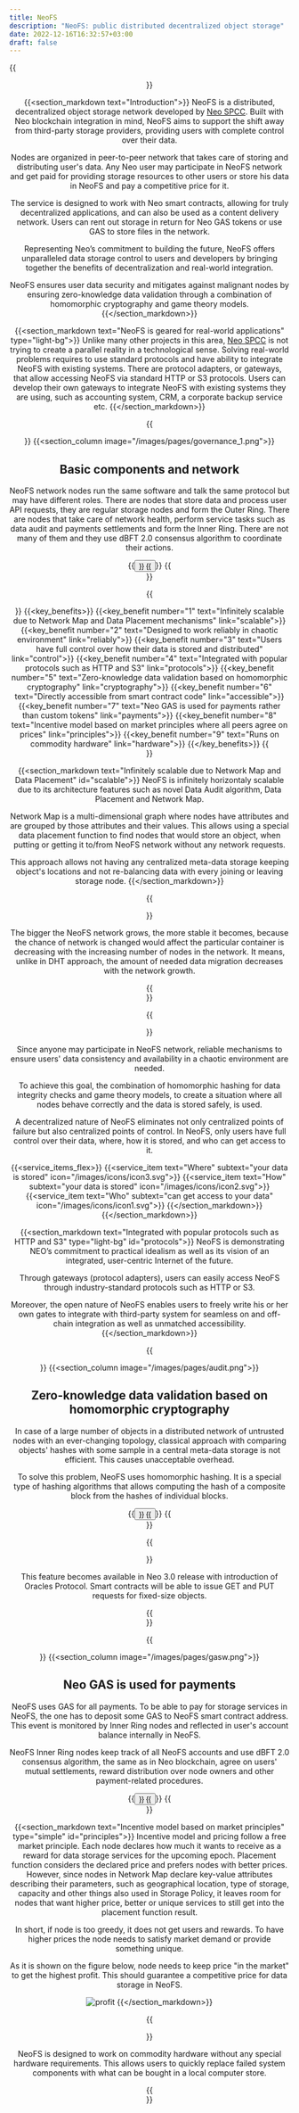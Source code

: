 ```yaml
---
title: NeoFS
description: "NeoFS: public distributed decentralized object storage"
date: 2022-12-16T16:32:57+03:00
draft: false
---
```


{{<header text="NeoFS: public distributed decentralized object storage" icon="/images/icons/header_icon.svg" >}}

{{<section_markdown text="Introduction">}}
  NeoFS is a distributed, decentralized object storage network developed by [Neo SPCC](https://nspcc.io/). Built with Neo blockchain integration in mind, NeoFS aims to support the shift away from third-party storage providers, providing users with complete control over their data.

  Nodes are organized in peer-to-peer network that takes care of storing and distributing user's data. Any Neo user may participate in NeoFS network and get paid for providing storage resources to other users or store his data in NeoFS and pay a competitive price for it.

  The service is designed to work with Neo smart contracts, allowing for truly decentralized applications, and can also be used as a content delivery network. Users can rent out storage in return for Neo GAS tokens or use GAS to store files in the network.

  Representing Neo’s commitment to building the future, NeoFS offers unparalleled data storage control to users and developers by bringing together the benefits of decentralization and real-world integration.

  NeoFS ensures user data security and mitigates against malignant nodes by ensuring zero-knowledge data validation through a combination of homomorphic cryptography and game theory models.
{{</section_markdown>}}

{{<section_markdown text="NeoFS is geared for real-world applications" type="light-bg">}}
  Unlike many other projects in this area, [Neo SPCC](https://nspcc.io/) is not trying to create a parallel reality in a technological sense. Solving real-world problems requires to use standard protocols and have ability to integrate NeoFS with existing systems. There are protocol adapters, or gateways, that allow accessing NeoFS via standard HTTP or S3 protocols. Users can develop their own gateways to integrate NeoFS with existing systems they are using, such as accounting system, CRM, a corporate backup service etc.
{{</section_markdown>}}

{{<section type="column-reverse">}}
  {{<section_column image="/images/pages/governance_1.png">}}
    <h2>Basic components and network</h2>
    <p>NeoFS network nodes run the same software and talk the same protocol but may have different roles. There are nodes that store data and process user API requests, they are regular storage nodes and form the Outer Ring. There are nodes that take care of network health, perform service tasks such as data audit and payments settlements and form the Inner Ring. There are not many of them and they use dBFT 2.0 consensus algorithm to coordinate their actions.</p>
    {{<button text="Read more" link="/network/">}}
  {{</button>}}
{{</section>}}

{{<section text="Key benefits and competitive advantages" type="light-bg">}}
  {{<key_benefits>}}
    {{<key_benefit number="1" text="Infinitely scalable due to Network Map and Data Placement mechanisms" link="scalable">}}
    {{<key_benefit number="2" text="Designed to work reliably in chaotic environment" link="reliably">}}
    {{<key_benefit number="3" text="Users have full control over how their data is stored and distributed" link="control">}}
    {{<key_benefit number="4" text="Integrated with popular protocols such as HTTP and S3" link="protocols">}}
    {{<key_benefit number="5" text="Zero-knowledge data validation based on homomorphic cryptography" link="cryptography">}}
    {{<key_benefit number="6" text="Directly accessible from smart contract code" link="accessible">}}
    {{<key_benefit number="7" text="Neo GAS is used for payments rather than custom tokens" link="payments">}}
    {{<key_benefit number="8" text="Incentive model based on market principles where all peers agree on prices" link="principles">}}
    {{<key_benefit number="9" text="Runs on commodity hardware" link="hardware">}}
  {{</key_benefits>}}
{{</section>}}

{{<section_markdown text="Infinitely scalable due to Network Map and Data Placement" id="scalable">}}
  NeoFS is infinitely horizontaly scalable due to its architecture features such as novel Data Audit algorithm, Data Placement and Network Map.

  Network Map is a multi-dimensional graph where nodes have attributes and are grouped by those attributes and their values. This allows using a special data placement function to find nodes that would store an object, when putting or getting it to/from NeoFS network without any network requests.

  This approach allows not having any centralized meta-data storage keeping object's locations and not re-balancing data with every joining or leaving storage node.
{{</section_markdown>}}

{{<section text="Designed to work reliably in chaotic environment" type="light-bg" id="reliably">}}
  <p>The bigger the NeoFS network grows, the more stable it becomes, because the chance of network is changed would affect the particular container is decreasing with the increasing number of nodes in the network. It means, unlike in DHT approach, the amount of needed data migration decreases with the network growth.</p>
{{</section>}}

{{<section text="NeoFS puts the control over data in users’ hands" id="control">}}
  <p>Since anyone may participate in NeoFS network, reliable mechanisms to ensure users' data consistency and availability in a chaotic environment are needed.</p>

  <p>To achieve this goal, the combination of homomorphic hashing for data integrity checks and game theory models, to create a situation where all nodes behave correctly and the data is stored safely, is used.</p>

  <p>A decentralized nature of NeoFS eliminates not only centralized points of failure but also centralized points of control. In NeoFS, only users have full control over their data, where, how it is stored, and who can get access to it.</p>

  {{<service_items_flex>}}
    {{<service_item text="Where" subtext="your data is stored" icon="/images/icons/icon3.svg">}}
    {{<service_item text="How" subtext="your data is stored" icon="/images/icons/icon2.svg">}}
    {{<service_item text="Who" subtext="can get access to your data" icon="/images/icons/icon1.svg">}}
  {{</section_markdown>}}
{{</section_markdown>}}

{{<section_markdown text="Integrated with popular protocols such as HTTP and S3" type="light-bg" id="protocols">}}
  NeoFS is demonstrating NEO’s commitment to practical idealism as well as its vision of an integrated, user-centric Internet of the future.

  Through gateways (protocol adapters), users can easily access NeoFS through industry-standard protocols such as HTTP or S3.

  Moreover, the open nature of NeoFS enables users to freely write his or her own gates to integrate with third-party system for seamless on and off-chain integration as well as unmatched accessibility.
{{</section_markdown>}}

{{<section type="column-reverse" id="cryptography">}}
  {{<section_column image="/images/pages/audit.png">}}
    <h2>Zero-knowledge data validation based on homomorphic cryptography</h2>
    <p>In case of a large number of objects in a distributed network of untrusted nodes with an ever-changing topology, classical approach with comparing objects' hashes with some sample in a central meta-data storage is not efficient. This causes unacceptable overhead.</p>
    <p>To solve this problem, NeoFS uses homomorphic hashing. It is a special type of hashing algorithms that allows computing the hash of a composite block from the hashes of individual blocks.</p>
    {{<button text="Read more" link="/audit/">}}
  {{</button>}}
{{</section>}}

{{<section text="Directly accessible from smart contract code" type="light-bg" id="accessible">}}
 <p>This feature becomes available in Neo 3.0 release with introduction of Oracles Protocol. Smart contracts will be able to issue GET and PUT requests for fixed-size objects.</p>
{{</section>}}

{{<section type="column-reverse" id="payments">}}
  {{<section_column image="/images/pages/gasw.png">}}
    <h2>Neo GAS is used for payments</h2>
    <p>NeoFS uses GAS for all payments. To be able to pay for storage services in NeoFS, the one has to deposit some GAS to NeoFS smart contract address. This event is monitored by Inner Ring nodes and reflected in user's account balance internally in NeoFS.</p>
    <p>NeoFS Inner Ring nodes keep track of all NeoFS accounts and use dBFT 2.0 consensus algorithm, the same as in Neo blockchain, agree on users' mutual settlements, reward distribution over node owners and other payment-related procedures.</p>
    {{<button text="Read more" link="/pricing/">}}
  {{</button>}}
{{</section>}}

{{<section_markdown text="Incentive model based on market principles" type="simple" id="principles">}}
  Incentive model and pricing follow a free market principle. Each node declares how much it wants to receive as a reward for data storage services for the upcoming epoch. Placement function considers the declared price and prefers nodes with better prices. However, since nodes in Network Map declare key-value attributes describing their parameters, such as geographical location, type of storage, capacity and other things also used in Storage Policy, it leaves room for nodes that want higher price, better or unique services to still get into the placement function result.

  In short, if node is too greedy, it does not get users and rewards. To have higher prices the node needs to satisfy market demand or provide something unique.

  As it is shown on the figure below, node needs to keep price "in the market" to get the highest profit. This should guarantee a competitive price for data storage in NeoFS.

  ![profit](/images/pages/profit.png)
{{</section_markdown>}}

{{<section text="Runs on commodity hardware" type="light-bg" id="hardware">}}
  <p>NeoFS is designed to work on commodity hardware without any special hardware requirements. This allows users to quickly replace failed system components with what can be bought in a local computer store.</p>
{{</section>}}
